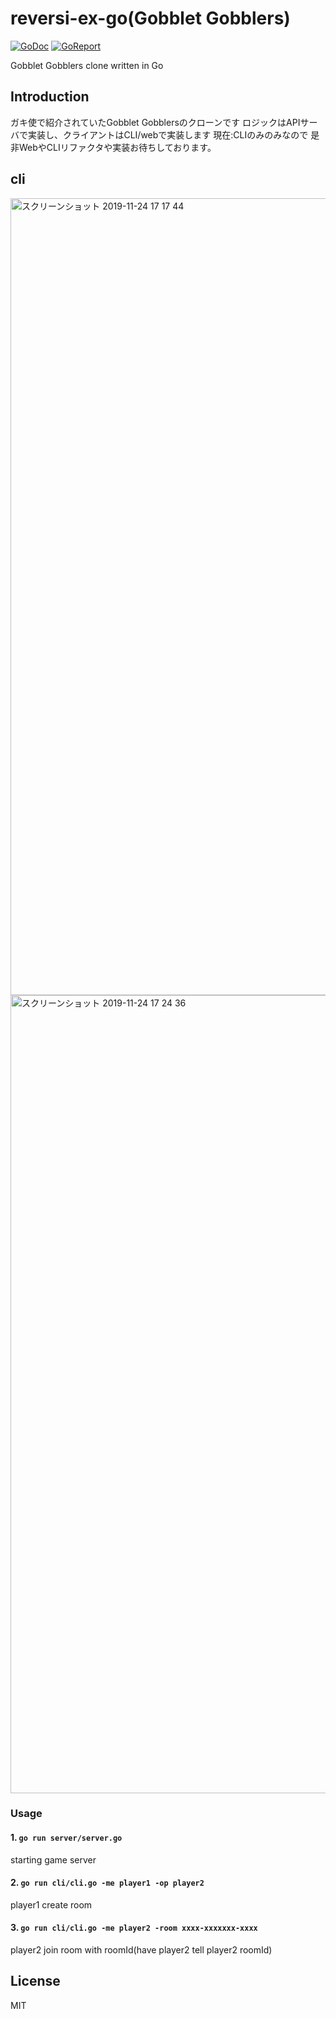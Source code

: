 # reversi-ex-go(Gobblet Gobblers)
[![GoDoc](https://godoc.org/github.com/ryomak/reversi-ex-go?status.svg)](https://godoc.org/github.com/ryomak/brainfuck-go)
[![GoReport](https://goreportcard.com/badge/github.com/ryomak/reversi-ex-go)](https://goreportcard.com/report/github.com/ryomak/reversi-ex-go)

Gobblet Gobblers clone written in Go

## Introduction
ガキ使で紹介されていたGobblet Gobblersのクローンです
ロジックはAPIサーバで実装し、クライアントはCLI/webで実装します
現在:CLIのみのみなので
是非WebやCLIリファクタや実装お待ちしております。

## cli
<img width="1275" alt="スクリーンショット 2019-11-24 17 17 44" src="https://user-images.githubusercontent.com/21288308/69492032-1f5eef80-0ee0-11ea-91fb-d62c0cddab85.png">
<img width="1277" alt="スクリーンショット 2019-11-24 17 24 36" src="https://user-images.githubusercontent.com/21288308/69492034-21c14980-0ee0-11ea-9cc2-3dbcf477f5aa.png">


### Usage
#### 1. ```go run server/server.go```
starting game server
#### 2. ```go run cli/cli.go -me player1 -op player2```
player1 create room 
#### 3. ```go run cli/cli.go -me player2 -room xxxx-xxxxxxx-xxxx```
player2 join room with roomId(have player2 tell player2 roomId)

## License
MIT
